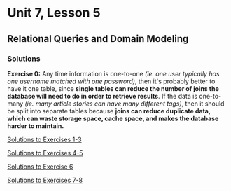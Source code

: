 # Unit 7, Lesson 5

## Relational Queries and Domain Modeling

### Solutions

**Exercise 0:**
Any time information is one-to-one _(ie. one user typically has one username matched with one password)_, then it's probably better to have it one table, since **single tables can reduce the number of joins the database will need to do in order to retrieve results**. If the data is one-to-many _(ie. many article stories can have many different tags)_, then it should be split into separate tables because **joins can reduce duplicate data, which can waste storage space, cache space, and makes the database harder to maintain.**

[Solutions to Exercises 1-3](https://github.com/shikhasingh176/Sql-KhanAcademy-Challenges/blob/master/Challenge9-Bobby's%20Hobbies.sql)

[Solutions to Exercises 4-5](https://github.com/KATRINAHIGH/sql-khan-academy-challenges/blob/master/challenge10_customer_order.sql)

[Solutions to Exercise 6](https://github.com/shikhasingh176/Sql-KhanAcademy-Challenges/blob/master/Challenge10-Sequels%20in%20SQL.sql)

[Solutions to Exercises 7-8](https://github.com/shikhasingh176/Sql-KhanAcademy-Challenges/blob/master/Challenge11-FriendBook.sql)
